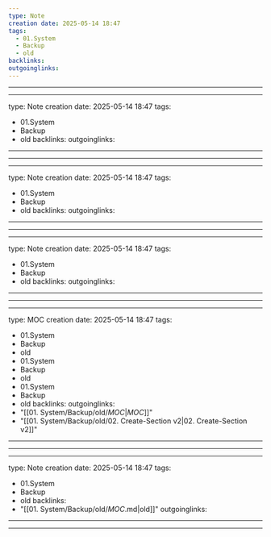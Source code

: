 ```yaml
---
type: Note
creation date: 2025-05-14 18:47
tags:
  - 01.System
  - Backup
  - old
backlinks:
outgoinglinks:
---
```

---
---
type: Note
creation date: 2025-05-14 18:47
tags:
  - 01.System
  - Backup
  - old
backlinks:
outgoinglinks:
---
---
---
type: Note
creation date: 2025-05-14 18:47
tags:
  - 01.System
  - Backup
  - old
backlinks:
outgoinglinks:
---
---
---
type: Note
creation date: 2025-05-14 18:47
tags:
  - 01.System
  - Backup
  - old
backlinks:
outgoinglinks:
---
---
---
type: MOC
creation date: 2025-05-14 18:47
tags:
  - 01.System
  - Backup
  - old
  - 01.System
  - Backup
  - old
  - 01.System
  - Backup
  - old
backlinks:
outgoinglinks:
  - "[[01. System/Backup/old/_MOC_|_MOC_]]"
  - "[[01. System/Backup/old/02. Create-Section v2|02. Create-Section v2]]"
---
---
---
type: Note
creation date: 2025-05-14 18:47
tags:
  - 01.System
  - Backup
  - old
backlinks:
  - "[[01. System/Backup/old/_MOC_.md|old]]"
outgoinglinks:
---
---
